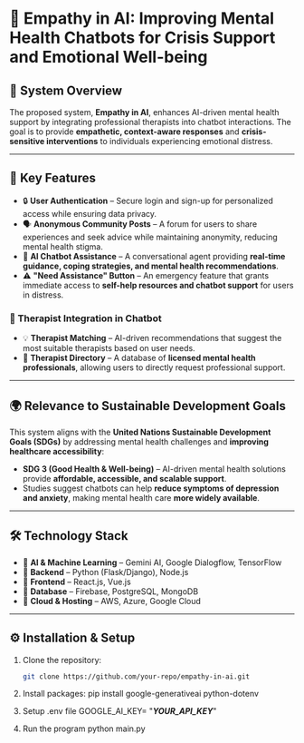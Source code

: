 # 🧠 Empathy in AI: Improving Mental Health Chatbots for Crisis Support and Emotional Well-being  

## 📌 System Overview  
The proposed system, **Empathy in AI**, enhances AI-driven mental health support by integrating professional therapists into chatbot interactions. The goal is to provide **empathetic, context-aware responses** and **crisis-sensitive interventions** to individuals experiencing emotional distress.  

---

## 🚀 Key Features  

- 🔒 **User Authentication** – Secure login and sign-up for personalized access while ensuring data privacy.  
- 🗣️ **Anonymous Community Posts** – A forum for users to share experiences and seek advice while maintaining anonymity, reducing mental health stigma.  
- 🤖 **AI Chatbot Assistance** – A conversational agent providing **real-time guidance, coping strategies, and mental health recommendations**.  
- ⚠️ **"Need Assistance" Button** – An emergency feature that grants immediate access to **self-help resources and chatbot support** for users in distress.  

### 🎯 Therapist Integration in Chatbot  

- 💡 **Therapist Matching** – AI-driven recommendations that suggest the most suitable therapists based on user needs.  
- 📖 **Therapist Directory** – A database of **licensed mental health professionals**, allowing users to directly request professional support.  

---

## 🌍 Relevance to Sustainable Development Goals  

This system aligns with the **United Nations Sustainable Development Goals (SDGs)** by addressing mental health challenges and **improving healthcare accessibility**:  

- **SDG 3 (Good Health & Well-being)** – AI-driven mental health solutions provide **affordable, accessible, and scalable support**.  
- Studies suggest chatbots can help **reduce symptoms of depression and anxiety**, making mental health care **more widely available**.  

---

## 🛠️ Technology Stack  

- 🔹 **AI & Machine Learning** – Gemini AI, Google Dialogflow, TensorFlow  
- 🔹 **Backend** – Python (Flask/Django), Node.js  
- 🔹 **Frontend** – React.js, Vue.js  
- 🔹 **Database** – Firebase, PostgreSQL, MongoDB  
- 🔹 **Cloud & Hosting** – AWS, Azure, Google Cloud  

---

## ⚙️ Installation & Setup  

1. Clone the repository:  
   ```sh
   git clone https://github.com/your-repo/empathy-in-ai.git

2. Install packages:
   pip install google-generativeai python-dotenv

3. Setup .env file
   GOOGLE_AI_KEY= "***YOUR_API_KEY***"

4. Run the program
   python main.py
